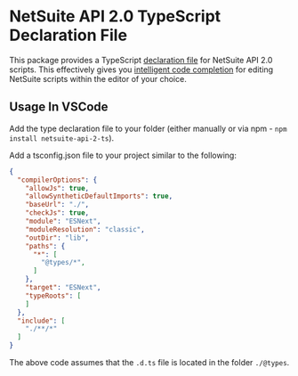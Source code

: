 # NetSuite API 2.0 TypeScript Declaration File

This package provides a TypeScript [declaration file](https://www.typescriptlang.org/docs/handbook/declaration-files/introduction.html) for NetSuite API 2.0 scripts. This effectively gives you [intelligent code completion](https://en.wikipedia.org/wiki/Intelligent_code_completion) for editing NetSuite scripts within the editor of your choice.

## Usage In VSCode

Add the type declaration file to your folder (either manually or via npm - `npm install netsuite-api-2-ts`).

Add a tsconfig.json file to your project similar to the following:

```json
{
  "compilerOptions": {
    "allowJs": true,
    "allowSyntheticDefaultImports": true,
    "baseUrl": "./",
    "checkJs": true,
    "module": "ESNext",
    "moduleResolution": "classic",
    "outDir": "lib",
    "paths": {
      "*": [
        "@types/*",
      ]
    },
    "target": "ESNext",
    "typeRoots": [
    ]
  },
  "include": [
    "./**/*"
  ]
}
```

The above code assumes that the `.d.ts` file is located in the folder `./@types`.